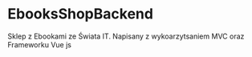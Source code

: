 # EbooksShopBackend

Sklep z Ebookami ze Świata IT. Napisany z wykoarzytsaniem MVC oraz Frameworku Vue js
